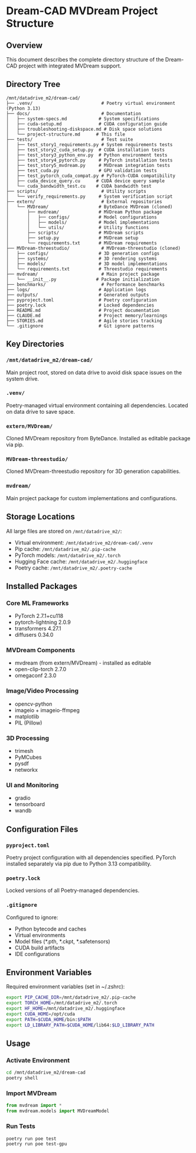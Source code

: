 # Dream-CAD MVDream Project Structure

## Overview
This document describes the complete directory structure of the Dream-CAD project with integrated MVDream support.

## Directory Tree

```
/mnt/datadrive_m2/dream-cad/
├── .venv/                          # Poetry virtual environment (Python 3.13)
├── docs/                           # Documentation
│   ├── system-specs.md            # System specifications
│   ├── cuda-setup.md              # CUDA configuration guide
│   ├── troubleshooting-diskspace.md # Disk space solutions
│   └── project-structure.md      # This file
├── tests/                          # Test suite
│   ├── test_story1_requirements.py # System requirements tests
│   ├── test_story2_cuda_setup.py  # CUDA installation tests
│   ├── test_story3_python_env.py  # Python environment tests
│   ├── test_story4_pytorch.py     # PyTorch installation tests
│   ├── test_story5_mvdream.py     # MVDream integration tests
│   ├── test_cuda.py               # GPU validation tests
│   ├── test_pytorch_cuda_compat.py # PyTorch-CUDA compatibility
│   ├── cuda_device_query.cu      # CUDA device query sample
│   └── cuda_bandwidth_test.cu    # CUDA bandwidth test
├── scripts/                        # Utility scripts
│   └── verify_requirements.py     # System verification script
├── extern/                         # External repositories
│   └── MVDream/                   # ByteDance MVDream (cloned)
│       ├── mvdream/               # MVDream Python package
│       │   ├── configs/           # Model configurations
│       │   ├── models/            # Model implementations
│       │   └── utils/             # Utility functions
│       ├── scripts/               # MVDream scripts
│       ├── setup.py               # MVDream setup
│       └── requirements.txt       # MVDream requirements
├── MVDream-threestudio/            # MVDream-threestudio (cloned)
│   ├── configs/                   # 3D generation configs
│   ├── systems/                   # 3D rendering systems
│   ├── models/                    # 3D model implementations
│   └── requirements.txt           # Threestudio requirements
├── mvdream/                        # Main project package
│   └── __init__.py               # Package initialization
├── benchmarks/                     # Performance benchmarks
├── logs/                          # Application logs
├── outputs/                       # Generated outputs
├── pyproject.toml                 # Poetry configuration
├── poetry.lock                    # Locked dependencies
├── README.md                      # Project documentation
├── CLAUDE.md                      # Project memory/learnings
├── STORIES.md                     # Agile stories tracking
└── .gitignore                     # Git ignore patterns
```

## Key Directories

### `/mnt/datadrive_m2/dream-cad/`
Main project root, stored on data drive to avoid disk space issues on the system drive.

### `.venv/`
Poetry-managed virtual environment containing all dependencies. Located on data drive to save space.

### `extern/MVDream/`
Cloned MVDream repository from ByteDance. Installed as editable package via pip.

### `MVDream-threestudio/`
Cloned MVDream-threestudio repository for 3D generation capabilities.

### `mvdream/`
Main project package for custom implementations and configurations.

## Storage Locations

All large files are stored on `/mnt/datadrive_m2/`:
- Virtual environment: `/mnt/datadrive_m2/dream-cad/.venv`
- Pip cache: `/mnt/datadrive_m2/.pip-cache`
- PyTorch models: `/mnt/datadrive_m2/.torch`
- Hugging Face cache: `/mnt/datadrive_m2/.huggingface`
- Poetry cache: `/mnt/datadrive_m2/.poetry-cache`

## Installed Packages

### Core ML Frameworks
- PyTorch 2.7.1+cu118
- pytorch-lightning 2.0.9
- transformers 4.27.1
- diffusers 0.34.0

### MVDream Components
- mvdream (from extern/MVDream) - installed as editable
- open-clip-torch 2.7.0
- omegaconf 2.3.0

### Image/Video Processing
- opencv-python
- imageio + imageio-ffmpeg
- matplotlib
- PIL (Pillow)

### 3D Processing
- trimesh
- PyMCubes
- pysdf
- networkx

### UI and Monitoring
- gradio
- tensorboard
- wandb

## Configuration Files

### `pyproject.toml`
Poetry project configuration with all dependencies specified. PyTorch installed separately via pip due to Python 3.13 compatibility.

### `poetry.lock`
Locked versions of all Poetry-managed dependencies.

### `.gitignore`
Configured to ignore:
- Python bytecode and caches
- Virtual environments
- Model files (*.pth, *.ckpt, *.safetensors)
- CUDA build artifacts
- IDE configurations

## Environment Variables

Required environment variables (set in ~/.zshrc):
```bash
export PIP_CACHE_DIR=/mnt/datadrive_m2/.pip-cache
export TORCH_HOME=/mnt/datadrive_m2/.torch
export HF_HOME=/mnt/datadrive_m2/.huggingface
export CUDA_HOME=/opt/cuda
export PATH=$CUDA_HOME/bin:$PATH
export LD_LIBRARY_PATH=$CUDA_HOME/lib64:$LD_LIBRARY_PATH
```

## Usage

### Activate Environment
```bash
cd /mnt/datadrive_m2/dream-cad
poetry shell
```

### Import MVDream
```python
from mvdream import *
from mvdream.models import MVDreamModel
```

### Run Tests
```bash
poetry run poe test
poetry run poe test-gpu
```